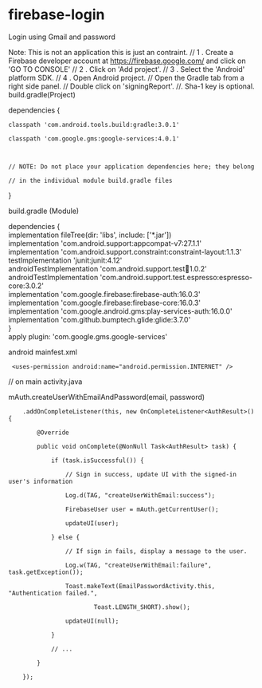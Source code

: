 # firebase-login
Login using Gmail and password

Note: 
      This is not an application this is just an contraint.
// 1 . Create a Firebase developer account at https://firebase.google.com/ and click on 'GO TO CONSOLE'
// 2 . Click on 'Add project'.
// 3 . Select the 'Android' platform SDK.
// 4 . Open Android project.
//     Open the Gradle tab from a right side panel.
//     Double click on 'signingReport'.
//.    Sha-1 key is optional.
build.gradle(Project)

dependencies {  

    classpath 'com.android.tools.build:gradle:3.0.1'  

    classpath 'com.google.gms:google-services:4.0.1'  

  

    // NOTE: Do not place your application dependencies here; they belong  

    // in the individual module build.gradle files  

}  

build.gradle (Module)

dependencies {  
    implementation fileTree(dir: 'libs', include: ['*.jar'])  
    implementation 'com.android.support:appcompat-v7:27.1.1'  
    implementation 'com.android.support.constraint:constraint-layout:1.1.3'  
    testImplementation 'junit:junit:4.12'  
    androidTestImplementation 'com.android.support.test:runner:1.0.2'  
    androidTestImplementation 'com.android.support.test.espresso:espresso-core:3.0.2'  
    implementation 'com.google.firebase:firebase-auth:16.0.3'  
    implementation 'com.google.firebase:firebase-core:16.0.3'  
    implementation 'com.google.android.gms:play-services-auth:16.0.0'  
    implementation 'com.github.bumptech.glide:glide:3.7.0'  
}  
apply plugin: 'com.google.gms.google-services'  


android mainfest.xml

     <uses-permission android:name="android.permission.INTERNET" />  
     
// on main activity.java

mAuth.createUserWithEmailAndPassword(email, password)

        .addOnCompleteListener(this, new OnCompleteListener<AuthResult>() {

            @Override

            public void onComplete(@NonNull Task<AuthResult> task) {

                if (task.isSuccessful()) {

                    // Sign in success, update UI with the signed-in user's information

                    Log.d(TAG, "createUserWithEmail:success");

                    FirebaseUser user = mAuth.getCurrentUser();

                    updateUI(user);

                } else {

                    // If sign in fails, display a message to the user.

                    Log.w(TAG, "createUserWithEmail:failure", task.getException());

                    Toast.makeText(EmailPasswordActivity.this, "Authentication failed.",

                            Toast.LENGTH_SHORT).show();

                    updateUI(null);

                }

                // ...

            }

        });
